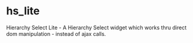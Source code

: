 hs_lite
=======

Hierarchy Select Lite - A Hierarchy Select widget which works thru direct dom manipulation - instead of ajax calls. 
